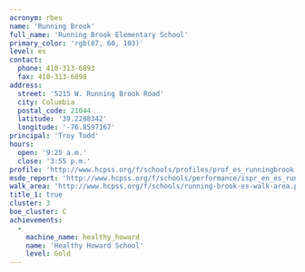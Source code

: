```yaml
---
acronym: rbes
name: 'Running Brook'
full_name: 'Running Brook Elementary School'
primary_color: 'rgb(87, 60, 103)'
level: es
contact:
  phone: 410-313-6893
  fax: 410-313-6898
address:
  street: '5215 W. Running Brook Road'
  city: Columbia
  postal_code: 21044
  latitude: '39.2288342'
  longitude: '-76.8597167'
principal: 'Troy Todd'
hours:
  open: '9:25 a.m.'
  close: '3:55 p.m.'
profile: 'http://www.hcpss.org/f/schools/profiles/prof_es_runningbrook.pdf'
msde_report: 'http://www.hcpss.org/f/schools/performance/ispr_en_es_runningbrook.pdf'
walk_area: 'http://www.hcpss.org/f/schools/running-brook-es-walk-area.pdf'
title_1: true
cluster: 3
boe_cluster: C
achievements:
  -
    machine_name: healthy_howard
    name: 'Healthy Howard School'
    level: Gold
---
```

